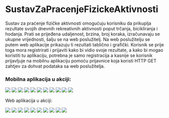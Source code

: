 # SustavZaPracenjeFizickeAktivnosti
<p>Sustav za praćenje fizičke aktivnosti omogućuju korisniku da prikuplja rezultate svojih dnevnih rekreativnih aktivnosti poput trčanja, bicikliranja i hodanja. Prati se prijeđena udaljenost, brzina, broj koraka, izračunavaju se ukupne vrijednosti, šalju se na web poslužitelj. Na web poslužitelju se putem web aplikacije prikazuju ti rezultati tablično i grafički. Korisnik se prije toga mora registrirati i prijaviti kako bi vidio svoje rezultate, a kako bi mogao koristiti tu aplikaciju, potrebna je samo registracija a kasnije se korisnik prijavljuje na mobilnu aplikaciju pomoću prijavnice koja koristi HTTP GET zahtjev za dohvat podataka sa web poslužitelja.</p>
<p>
  <h3>Mobilna aplikacija u akciji:</h3>
  </p>
  <p>
<img src="https://github.com/Josip1234/SustavZaPracenjeFizickeAktivnosti/blob/master/screenshotovi%20aplikacija/Screenshot_1522069592.png">
<img src="https://github.com/Josip1234/SustavZaPracenjeFizickeAktivnosti/blob/master/screenshotovi%20aplikacija/Screenshot_1522069603.png">
<img src="https://github.com/Josip1234/SustavZaPracenjeFizickeAktivnosti/blob/master/screenshotovi%20aplikacija/Screenshot_1522069639.png">
<img src="https://github.com/Josip1234/SustavZaPracenjeFizickeAktivnosti/blob/master/screenshotovi%20aplikacija/Screenshot_1522071431.png">
<img src="https://github.com/Josip1234/SustavZaPracenjeFizickeAktivnosti/blob/master/screenshotovi%20aplikacija/Screenshot_1522071460.png">
<img src="https://github.com/Josip1234/SustavZaPracenjeFizickeAktivnosti/blob/master/screenshotovi%20aplikacija/Screenshot_1522071635.png">
<img src="https://github.com/Josip1234/SustavZaPracenjeFizickeAktivnosti/blob/master/screenshotovi%20aplikacija/Screenshot_1522071800.png">
<img src="https://github.com/Josip1234/SustavZaPracenjeFizickeAktivnosti/blob/master/screenshotovi%20aplikacija/Screenshot_1522071803.png">
<img src="https://github.com/Josip1234/SustavZaPracenjeFizickeAktivnosti/blob/master/screenshotovi%20aplikacija/Screenshot_1522072334.png">
<img src="https://github.com/Josip1234/SustavZaPracenjeFizickeAktivnosti/blob/master/screenshotovi%20aplikacija/Screenshot_1522072382.png">
<img src="https://github.com/Josip1234/SustavZaPracenjeFizickeAktivnosti/blob/master/screenshotovi%20aplikacija/Screenshot_1522072409.png">
</p>
<p>Web aplikacija u akciji:</p>
<p>
  <img src="https://github.com/Josip1234/SustavZaPracenjeFizickeAktivnosti/blob/master/screenshotovi%20aplikacija/screen1.jpg">
  <img src="https://github.com/Josip1234/SustavZaPracenjeFizickeAktivnosti/blob/master/screenshotovi%20aplikacija/screen10.png">
  <img src="https://github.com/Josip1234/SustavZaPracenjeFizickeAktivnosti/blob/master/screenshotovi%20aplikacija/screen2.jpg">
  <img src="https://github.com/Josip1234/SustavZaPracenjeFizickeAktivnosti/blob/master/screenshotovi%20aplikacija/screen3.jpg">
  <img src="https://github.com/Josip1234/SustavZaPracenjeFizickeAktivnosti/blob/master/screenshotovi%20aplikacija/screen4.jpg">
  <img src="https://github.com/Josip1234/SustavZaPracenjeFizickeAktivnosti/blob/master/screenshotovi%20aplikacija/screen5.jpg">
  <img src="https://github.com/Josip1234/SustavZaPracenjeFizickeAktivnosti/blob/master/screenshotovi%20aplikacija/screen6.png">
  <img src="https://github.com/Josip1234/SustavZaPracenjeFizickeAktivnosti/blob/master/screenshotovi%20aplikacija/screen7.png">
  <img src="https://github.com/Josip1234/SustavZaPracenjeFizickeAktivnosti/blob/master/screenshotovi%20aplikacija/screen8.png">
  <img src="https://github.com/Josip1234/SustavZaPracenjeFizickeAktivnosti/blob/master/screenshotovi%20aplikacija/screen9.jpg">
  
  
  </p>
